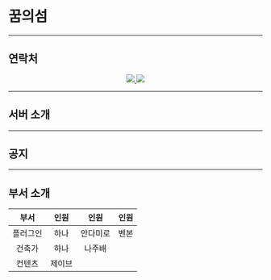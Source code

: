 # 꿈의섬
---
## 연락처

<p align="center">
  <a href="https://band.us/@atheonserver">
    <img src="https://img.shields.io/badge/-%EB%B0%B4%EB%93%9C-brightgreen">
  </a>
  <a href="https://open.kakao.com/o/sZRrTesc">
    <img src="https://img.shields.io/badge/-%EC%B9%B4%EC%B9%B4%EC%98%A4%ED%86%A1-yellow">
  </a>
</p>

---

## 서버 소개

---

## 공지

---

## 부서 소개
|부서|인원|인원|인원|
|:---:|:---:|:---:|:---:
|플러그인|하나|안다미로|벤본|
|건축가|하나|나주배||
|컨텐츠|제이브|||

